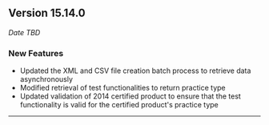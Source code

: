 
## Version 15.14.0
_Date TBD_

### New Features
* Updated the XML and CSV file creation batch process to retrieve data asynchronously
* Modified retrieval of test functionalities to return practice type
* Updated validation of 2014 certified product to ensure that the test functionality is valid for the certified product's practice type 

---
